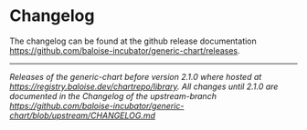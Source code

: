 # Changelog

The changelog can be found at the github release documentation https://github.com/baloise-incubator/generic-chart/releases.

---

_Releases of the generic-chart *before version 2.1.0* where hosted at https://registry.baloise.dev/chartrepo/library.
All changes until 2.1.0 are documented in the Changelog of the upstream-branch https://github.com/baloise-incubator/generic-chart/blob/upstream/CHANGELOG.md_